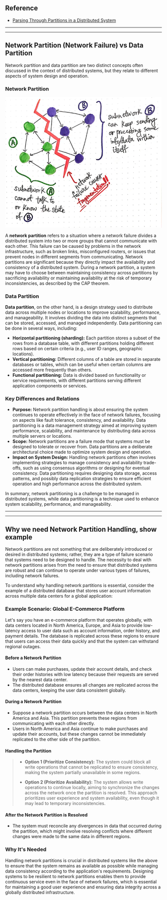 ## Reference
- [Parsing Through Partitions in a Distributed System](https://medium.com/baseds/parsing-through-partitions-in-a-distributed-system-3c1723fecc4e)

----
----

## Network Partition (Network Failure) vs Data Partition

Network partition and data partition are two distinct concepts often discussed in the context of distributed systems, but they relate to different aspects of system design and operation.

### Network Partition

![](network-partition.png)

A **network partition** refers to a situation where a network failure divides a distributed system into two or more groups that cannot communicate with each other. This failure can be caused by problems in the network infrastructure, such as broken links, misconfigured routers, or issues that prevent nodes in different segments from communicating. Network partitions are significant because they directly impact the availability and consistency of a distributed system. During a network partition, a system may have to choose between maintaining consistency across partitions by sacrificing availability or maintaining availability at the risk of temporary inconsistencies, as described by the CAP theorem.

### Data Partition

**Data partition**, on the other hand, is a design strategy used to distribute data across multiple nodes or locations to improve scalability, performance, and manageability. It involves dividing the data into distinct segments that can be stored, accessed, and managed independently. Data partitioning can be done in several ways, including:

- **Horizontal partitioning (sharding):** Each partition stores a subset of the rows from a database table, with different partitions holding different rows based on certain criteria (e.g., user ID ranges, geographic locations).
- **Vertical partitioning:** Different columns of a table are stored in separate databases or tables, which can be useful when certain columns are accessed more frequently than others.
- **Functional partitioning:** Data is divided based on functionality or service requirements, with different partitions serving different application components or services.

### Key Differences and Relations

- **Purpose:** Network partition handling is about ensuring the system continues to operate effectively in the face of network failures, focusing on aspects like fault tolerance, consistency, and availability. Data partitioning is a data management strategy aimed at improving system performance, scalability, and maintenance by distributing data across multiple servers or locations.
- **Scope:** Network partitions are a failure mode that systems must be designed to tolerate or recover from. Data partitions are a deliberate architectural choice made to optimize system design and operation.
- **Impact on System Design:** Handling network partitions often involves implementing strategies to manage consistency and availability trade-offs, such as using consensus algorithms or designing for eventual consistency. Data partitioning requires designing data storage, access patterns, and possibly data replication strategies to ensure efficient operation and high performance across the distributed system.

In summary, network partitioning is a challenge to be managed in distributed systems, while data partitioning is a technique used to enhance system scalability, performance, and manageability.

---
---

## Why we need Network Partition Handling, show example

Network partitions are not something that are deliberately introduced or desired in distributed systems; rather, they are a type of failure scenario that systems need to be designed to handle. The necessity to deal with network partitions arises from the need to ensure that distributed systems are robust and can continue to operate under various types of failures, including network failures.

To understand why handling network partitions is essential, consider the example of a distributed database that stores user account information across multiple data centers for a global application:

### Example Scenario: Global E-Commerce Platform

Let's say you have an e-commerce platform that operates globally, with data centers located in North America, Europe, and Asia to provide low-latency access to user data such as account information, order history, and payment details. The database is replicated across these regions to ensure that users can access their data quickly and that the system can withstand regional outages.

#### Before a Network Partition
- Users can make purchases, update their account details, and check their order histories with low latency because their requests are served by the nearest data center.
- The distributed database ensures all changes are replicated across the data centers, keeping the user data consistent globally.

#### During a Network Partition
- Suppose a network partition occurs between the data centers in North America and Asia. This partition prevents these regions from communicating with each other directly.
- Users in North America and Asia continue to make purchases and update their accounts, but these changes cannot be immediately replicated to the other side of the partition.

#### Handling the Partition
> - **Option 1 (Prioritize Consistency):** The system could block all write operations that cannot be replicated to ensure consistency, making the system partially unavailable in some regions.
> 
> 
> - **Option 2 (Prioritize Availability):** The system allows write operations to continue locally, aiming to synchronize the changes across the network once the partition is resolved. This approach prioritizes user experience and system availability, even though it may lead to temporary inconsistencies.

#### After the Network Partition is Resolved
- The system must reconcile any divergences in data that occurred during the partition, which might involve resolving conflicts where different changes were made to the same data in different regions.

### Why It's Needed
Handling network partitions is crucial in distributed systems like the above to ensure that the system remains as available as possible while managing data consistency according to the application's requirements. Designing systems to be resilient to network partitions enables them to provide continuous service even in the face of network failures, which is essential for maintaining a good user experience and ensuring data integrity across a globally distributed infrastructure.